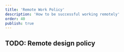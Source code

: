 ```yaml
---
title: 'Remote Work Policy'
description: 'How to be successful working remotely'
order: 40
publish: true
---
```


## TODO: Remote design policy
